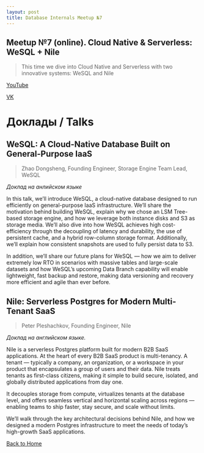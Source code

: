 ```yaml
---
layout: post
title: Database Internals Meetup №7
---
```


## Meetup №7 (online). Cloud Native & Serverless: WeSQL + Nile 

> This time we dive into Cloud Native and Serverless with two innovative systems: WeSQL and Nile

<!--more-->

<p>
  <a href="http://www.youtube.com/watch?v=8UOhb6mJAFA" target="_blank" rel="noopener noreferrer">
    <i class="fab fa-youtube"></i> YouTube
  </a>
</p>

<p>
  <a href="https://vkvideo.ru/video-226977842_456239024" target="_blank" rel="noopener noreferrer">
    <i class="fab fa-vk"></i> VK
  </a>
</p>

# Доклады / Talks

## WeSQL: A Cloud-Native Database Built on General-Purpose IaaS
> Zhao Dongsheng, Founding Engineer, Storage Engine Team Lead, WeSQL

_Доклад на анлийском языке_

In this talk, we’ll introduce WeSQL, a cloud-native database designed to run efficiently on general-purpose IaaS infrastructure. We’ll share the motivation behind building WeSQL, explain why we chose an LSM Tree-based storage engine, and how we leverage both instance disks and S3 as storage media. We’ll also dive into how WeSQL achieves high cost-efficiency through the decoupling of latency and durability, the use of persistent cache, and a hybrid row-column storage format. Additionally, we’ll explain how consistent snapshots are used to fully persist data to S3.

In addition, we’ll share our future plans for WeSQL — how we aim to deliver extremely low RTO in scenarios with massive tables and large-scale datasets and how WeSQL’s upcoming Data Branch capability will enable lightweight, fast backup and restore, making data versioning and recovery more efficient and agile than ever before.

## Nile: Serverless Postgres for Modern Multi-Tenant SaaS
> Peter Pleshachkov, Founding Engineer, Nile

_Доклад на английском языке._

Nile is a serverless Postgres platform built for modern B2B SaaS applications. At the heart of every B2B SaaS product is multi-tenancy. A tenant — typically a company, an organization, or a workspace in your product that encapsulates a group of users and their data. Nile treats tenants as first-class citizens, making it simple to build secure, isolated, and globally distributed applications from day one.

It decouples storage from compute, virtualizes tenants at the database level, and offers seamless vertical and horizontal scaling across regions — enabling teams to ship faster, stay secure, and scale without limits.

We’ll walk through the key architectural decisions behind Nile, and how we designed a modern Postgres infrastructure to meet the needs of today’s high-growth SaaS applications.

[Back to Home](index.md)